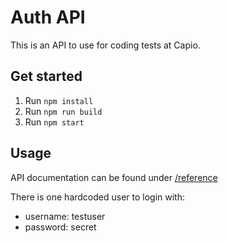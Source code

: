 # Auth API

This is an API to use for coding tests at Capio.

## Get started

1. Run `npm install`
2. Run `npm run build`
3. Run `npm start`

## Usage

API documentation can be found under [/reference](http://localhost:3000/reference)

There is one hardcoded user to login with:

- username: testuser
- password: secret
